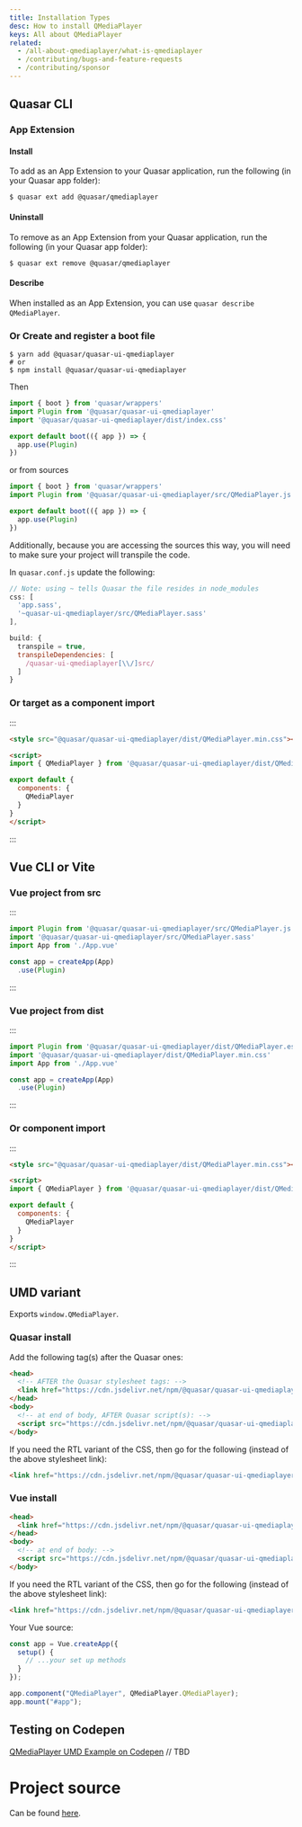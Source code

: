 ```yaml
---
title: Installation Types
desc: How to install QMediaPlayer
keys: All about QMediaPlayer
related:
  - /all-about-qmediaplayer/what-is-qmediaplayer
  - /contributing/bugs-and-feature-requests
  - /contributing/sponsor
---
```

## Quasar CLI

### App Extension

#### Install

To add as an App Extension to your Quasar application, run the following (in your Quasar app folder):
```
$ quasar ext add @quasar/qmediaplayer
```

#### Uninstall

To remove as an App Extension from your Quasar application, run the following (in your Quasar app folder):
```
$ quasar ext remove @quasar/qmediaplayer
```

#### Describe
When installed as an App Extension, you can use `quasar describe QMediaPlayer`.


### Or Create and register a boot file

```
$ yarn add @quasar/quasar-ui-qmediaplayer
# or
$ npm install @quasar/quasar-ui-qmediaplayer
```

Then

```js
import { boot } from 'quasar/wrappers'
import Plugin from '@quasar/quasar-ui-qmediaplayer'
import '@quasar/quasar-ui-qmediaplayer/dist/index.css'

export default boot(({ app }) => {
  app.use(Plugin)
})
```

or from sources

```js
import { boot } from 'quasar/wrappers'
import Plugin from '@quasar/quasar-ui-qmediaplayer/src/QMediaPlayer.js'

export default boot(({ app }) => {
  app.use(Plugin)
})
```

Additionally, because you are accessing the sources this way, you will need to make sure your project will transpile the code.

In `quasar.conf.js` update the following:
```js
// Note: using ~ tells Quasar the file resides in node_modules
css: [
  'app.sass',
  '~quasar-ui-qmediaplayer/src/QMediaPlayer.sass'
],

build: {
  transpile = true,
  transpileDependencies: [
    /quasar-ui-qmediaplayer[\\/]src/
  ]
}
```

### Or target as a component import

:::
```html
<style src="@quasar/quasar-ui-qmediaplayer/dist/QMediaPlayer.min.css"></style>

<script>
import { QMediaPlayer } from '@quasar/quasar-ui-qmediaplayer/dist/QMediaPlayer.esm.js'

export default {
  components: {
    QMediaPlayer
  }
}
</script>
```
:::

## Vue CLI or Vite
### Vue project from src

:::
```js
import Plugin from '@quasar/quasar-ui-qmediaplayer/src/QMediaPlayer.js'
import '@quasar/quasar-ui-qmediaplayer/src/QMediaPlayer.sass'
import App from './App.vue'

const app = createApp(App)
  .use(Plugin)
```
:::

### Vue project from dist

:::
```js
import Plugin from '@quasar/quasar-ui-qmediaplayer/dist/QMediaPlayer.esm.js'
import '@quasar/quasar-ui-qmediaplayer/dist/QMediaPlayer.min.css'
import App from './App.vue'

const app = createApp(App)
  .use(Plugin)
```
:::

### Or component import

:::
```html
<style src="@quasar/quasar-ui-qmediaplayer/dist/QMediaPlayer.min.css"></style>

<script>
import { QMediaPlayer } from '@quasar/quasar-ui-qmediaplayer/dist/QMediaPlayer.esm.js'

export default {
  components: {
    QMediaPlayer
  }
}
</script>
```
:::

## UMD variant

Exports `window.QMediaPlayer`.

### Quasar install

Add the following tag(s) after the Quasar ones:

```html
<head>
  <!-- AFTER the Quasar stylesheet tags: -->
  <link href="https://cdn.jsdelivr.net/npm/@quasar/quasar-ui-qmediaplayer@next/dist/QMediaPlayer.min.css" rel="stylesheet" type="text/css">
</head>
<body>
  <!-- at end of body, AFTER Quasar script(s): -->
  <script src="https://cdn.jsdelivr.net/npm/@quasar/quasar-ui-qmediaplayer@next/dist/QMediaPlayer.umd.min.js"></script>
</body>
```
If you need the RTL variant of the CSS, then go for the following (instead of the above stylesheet link):
```html
<link href="https://cdn.jsdelivr.net/npm/@quasar/quasar-ui-qmediaplayer@next/dist/QMediaPlayer.rtl.min.css" rel="stylesheet" type="text/css">
```

### Vue install

```html
<head>
  <link href="https://cdn.jsdelivr.net/npm/@quasar/quasar-ui-qmediaplayer@next/dist/QMediaPlayer.min.css" rel="stylesheet" type="text/css">
</head>
<body>
  <!-- at end of body: -->
  <script src="https://cdn.jsdelivr.net/npm/@quasar/quasar-ui-qmediaplayer@next/dist/QMediaPlayer.umd.min.js"></script>
</body>
```
If you need the RTL variant of the CSS, then go for the following (instead of the above stylesheet link):
```html
<link href="https://cdn.jsdelivr.net/npm/@quasar/quasar-ui-qmediaplayer@next/dist/QMediaPlayer.rtl.min.css" rel="stylesheet" type="text/css">
```

Your Vue source:
```js
const app = Vue.createApp({
  setup() {
    // ...your set up methods
  }
});

app.component("QMediaPlayer", QMediaPlayer.QMediaPlayer);
app.mount("#app");
```


## Testing on Codepen
[QMediaPlayer UMD Example on Codepen](https://codepen.io/Hawkeye64/pen/ZEemBjm) // TBD

# Project source
Can be found [here](https://github.com/quasarframework/quasar-ui-qmediaplayer/tree/next).
